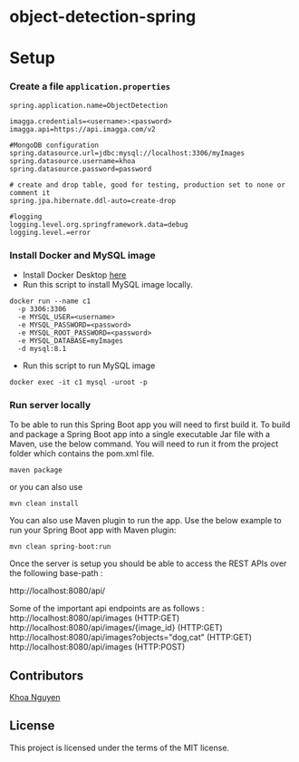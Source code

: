 # object-detection-spring

# Setup
### Create a file `application.properties`
```properties
spring.application.name=ObjectDetection

imagga.credentials=<username>:<password>
imagga.api=https://api.imagga.com/v2

#MongoDB configuration
spring.datasource.url=jdbc:mysql://localhost:3306/myImages
spring.datasource.username=khoa
spring.datasource.password=password

# create and drop table, good for testing, production set to none or comment it
spring.jpa.hibernate.ddl-auto=create-drop

#logging
logging.level.org.springframework.data=debug
logging.level.=error
```

### Install Docker and MySQL image
- Install Docker Desktop [here](https://docs.docker.com/desktop/)
- Run this script to install MySQL image locally.
```
docker run --name c1 
  -p 3306:3306 
  -e MYSQL_USER=<username> 
  -e MYSQL_PASSWORD=<password> 
  -e MYSQL_ROOT_PASSWORD=<password> 
  -e MYSQL_DATABASE=myImages 
  -d mysql:8.1
```
- Run this script to run MySQL image
```
docker exec -it c1 mysql -uroot -p
```

### Run server locally
To be able to run this Spring Boot app you will need to first build it. To build and package a Spring Boot app into a single executable Jar file with a Maven, use the below command. You will need to run it from the project folder which contains the pom.xml file.

```
maven package
```
or you can also use

```
mvn clean install
```

You can also use Maven plugin to run the app. Use the below example to run your Spring Boot app with Maven plugin:

```
mvn clean spring-boot:run
```

Once the server is setup you should be able to access the REST APIs over the following base-path :

http://localhost:8080/api/

Some of the important api endpoints are as follows :
http://localhost:8080/api/images (HTTP:GET)
http://localhost:8080/api/images/{image_id} (HTTP:GET)
http://localhost:8080/api/images?objects="dog,cat" (HTTP:GET)
http://localhost:8080/api/images (HTTP:POST)

## Contributors 
[Khoa Nguyen](https://www.linkedin.com/in/henrykhoanguyen/)

## License
This project is licensed under the terms of the MIT license.